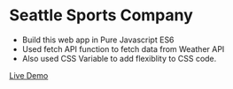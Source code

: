 # Seattle Sports Company

* Build this web app in Pure Javascript ES6 
* Used fetch API function to fetch data from Weather API
* Also used CSS Variable to add flexiblity to CSS code.

[Live Demo](https://seattlesports.surge.sh/)
